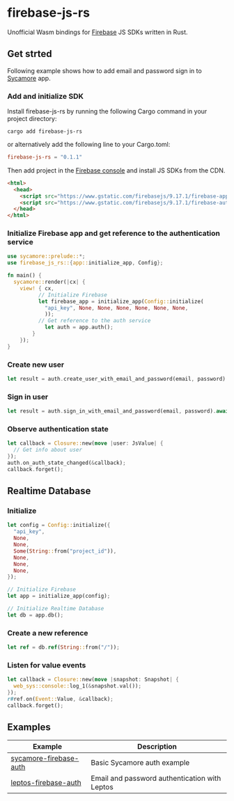 # firebase-js-rs

Unofficial Wasm bindings for [Firebase](https://firebase.google.com) JS SDKs written in Rust.

## Get strted

Following example shows how to add email and password sign in to [Sycamore](https://sycamore-rs.netlify.app) app.

### Add and initialize SDK

Install firebase-js-rs by running the following Cargo command in your project directory:

```
cargo add firebase-js-rs
```

or alternatively add the following line to your Cargo.toml:

```toml
firebase-js-rs = "0.1.1"
```

Then add project in the [Firebase console](https://console.firebase.google.com/?authuser=0) and install JS SDKs from the CDN.

```html
<html>
  <head>
    <script src="https://www.gstatic.com/firebasejs/9.17.1/firebase-app-compat.js"></script>
    <script src="https://www.gstatic.com/firebasejs/9.17.1/firebase-auth-compat.js"></script>
  </head>
</html>

```

### Initialize Firebase app and get reference to the authentication service

```rust
use sycamore::prelude::*;
use firebase_js_rs::{app::initialize_app, Config};

fn main() {
  sycamore::render(|cx| {
    view! { cx,
          // Initialize Firebase
          let firebase_app = initialize_app(Config::initialize(
            "api_key", None, None, None, None, None, None,
            ));
          // Get reference to the auth service
            let auth = app.auth();
        }
    });
}

```

### Create new user

```rust
let result = auth.create_user_with_email_and_password(email, password).await;
```

### Sign in user

```rust
let result = auth.sign_in_with_email_and_password(email, password).await;
```

### Observe authentication state

```rust
let callback = Closure::new(move |user: JsValue| {
  // Get info about user
});
auth.on_auth_state_changed(&callback);
callback.forget();
```

## Realtime Database

### Initialize

```rust
let config = Config::initialize({
  "api_key",
  None,
  None,
  Some(String::from("project_id")),
  None,
  None,
  None,
});

// Initialize Firebase
let app = initialize_app(config);

// Initialize Realtime Database
let db = app.db();
```

### Create a new reference

```rust
let ref = db.ref(String::from("/"));
```

### Listen for value events

```rust
let callback = Closure::new(move |snapshot: Snapshot| {
  web_sys::console::log_1(&snapshot.val());
});
r#ref.on(Event::Value, &callback);
callback.forget();
```

## Examples

|Example|Description|
|-|-|
|[sycamore-firebase-auth](https://github.com/wa1aric/firebase-js-rs/tree/main/examples/sycamore-firebase-auth)|Basic Sycamore auth example|
|[leptos-firebase-auth](https://github.com/wa1aric/firebase-js-rs/tree/main/examples/leptos-firebase-auth)|Email and password authentication with Leptos|
